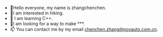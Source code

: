 
- 👋Hello everyone, my name is zhangchenchen.
- 👀I am interested in hiking.
- 🌱 I am learning C++.
- 💞️I am looking for a way to make ***.
- 📫 You can contact me by my email chenchen.zhang@novauto.com.cn. 

<!---
zhangchenchen/zhangchenchen is a ✨ special ✨ repository because its `README.md` (this file) appears on your GitHub profile.
You can click the Preview link to take a look at your changes.
--->
